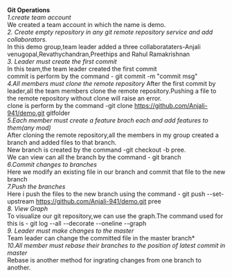 **Git Operations<br/>**
*1.create team account<br/>*
We created a team account in which the name is demo.<br/>
*2. Create empty repository in any git remote repository service and add
collaborators.*<br/>
In this demo group,team leader added a three collaborataters-Anjali venugopal,Revathychandran,Preethips and Rahul Ramakrishnan</br>
*3. Leader must create the first commit*<br/>
In this team,the team leader created the first commit</br>
commit is perform by the command  - git commit -m "commit msg"<br/>
*4.All members must clone the remote repository*
After the first commit by leader,all the team members clone the remote repository.Pushing a file to the remote repository  without clone will raise an error.<br/>
clone is perform by the command   -git clone https://github.com/Anjali-941/demo.git gitfolder <br/>
*5.Each member must create a feature brach each and add features to
them(any mod)*<br/>
After cloning the remote repository,all the members in my group  created a branch and added files to that branch.<br/>
New branch is created by the command  -git checkout -b pree.<br/>We can view can all the branch by the command  - git branch<br/>
*6.Commit changes to branches*<br/>
Here we modify an existing file in our branch and commit that file to the new branch</br>
*7.Push the branches*</br>
Here i push the files to the new branch using the command  - git push --set-upstream https://github.com/Anjali-941/demo.git pree<br/>
*8. View Graph*<br/>
To visualize our git repository,we can use the graph.The command used for this is  -  git log --all --decorate --oneline --graph<br/>
*9. Leader must make changes to the master*<br/>
Team leader can change the committed file in the master branch*<br/>
*10.All member must rebase their branches to the position of latest commit in
master*</br>
Rebase is another method for ingrating changes from one branch to another.
